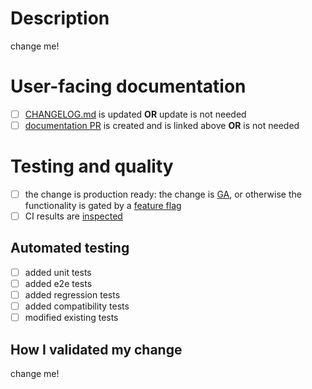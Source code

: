 # Description

<!--
A detailed explanation of the changes in your PR. Feel free to remove this
section if the title of your PR is sufficiently descriptive. To learn more
about contributing to this project, check "*.md" files under:
    https://github.com/stackrox/stackrox/tree/master/.github
-->

change me!

# User-facing documentation

- [ ] [CHANGELOG.md](https://github.com/stackrox/stackrox/blob/master/CHANGELOG.md) is updated **OR** update is not needed
- [ ] [documentation PR](https://spaces.redhat.com/display/StackRox/Submitting+a+User+Documentation+Pull+Request) is created and is linked above **OR** is not needed

# Testing and quality

- [ ] the change is production ready: the change is [GA](https://github.com/stackrox/stackrox/blob/master/PR_GA.md), or otherwise the functionality is gated by a [feature flag](https://github.com/stackrox/stackrox/blob/master/pkg/features/README.md)
- [ ] CI results are [inspected](https://docs.google.com/document/d/1d5ga073jkv4CO1kAJqp8MPGpC6E1bwyrCGZ7S5wKg3w/edit?tab=t.0#heading=h.w4ercgtcg0xp)

## Automated testing

<!--
If no tests have been contributed, please explain why unless it's obvious,
e.g., the PR is a one-line comment change.
-->

- [ ] added unit tests
- [ ] added e2e tests
- [ ] added regression tests
- [ ] added compatibility tests
- [ ] modified existing tests

## How I validated my change

<!--
Use this space to explain **how you validated** that **your change functions
exactly how you expect it**. Feel free to attach JSON snippets, curl commands,
screenshots, etc. Apply a simple benchmark: would the information you provided
convince any reviewer or any external reader that you did enough to validate
your change.

It is acceptable to assume trust and keep this section light, e.g. as a
bullet-point list.

It is acceptable to skip testing in cases when CI is sufficient, or it's a
markdown or code comment change only. It is also acceptable to skip testing for
changes that are too taxing to test before merging. In such case you are
responsible for the change after it gets merged which includes reverting,
fixing, etc. Make sure you validate the change ASAP after it gets merged or
explain in PR when the validation will be performed. Explain here why you
skipped testing in case you did so.

Have you created automated tests for your change? Explain here which validation
activities you did manually and why so.
-->

change me!
